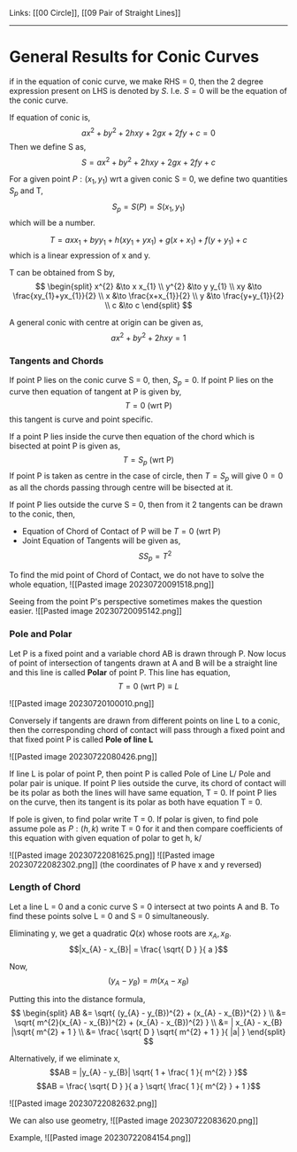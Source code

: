 Links: [[00  Circle]], [[09 Pair of Straight Lines]]
___
# General Results for Conic Curves
if in the equation of conic curve, we make RHS = 0, then the 2 degree expression present on LHS is denoted by $S$. I.e. $S = 0$ will be the equation of the conic curve. 

If equation of conic is,
$$ax^{2} + by^{2} + 2hxy + 2gx + 2fy + c = 0$$
Then we define S as,
$$S = ax^{2} + by^{2} + 2hxy + 2gx + 2fy + c$$

For a given point $P:(x_{1},y_{1})$ wrt a given conic S = 0, we define two quantities $S_{p}$ and T,
$$S_{p} = S(P) = S(x_{1},y_{1})$$
which will be a number. 

$$T = axx_{1} + b yy_{1} + h(xy_{1} + yx_{1}) + g(x + x_{1}) + f(y + y_{1}) + c$$
which is a linear expression of x and y. 

T can be obtained from S by,
$$
\begin{split}
x^{2} &\to x x_{1} \\
y^{2} &\to y y_{1} \\
xy &\to \frac{xy_{1}+yx_{1}}{2} \\
x &\to \frac{x+x_{1}}{2} \\
y &\to \frac{y+y_{1}}{2} \\
c &\to c
\end{split}
$$

A general conic with centre at origin can be given as,
$$ax^{2} + by^{2} + 2hxy = 1$$

### Tangents and Chords

If point P lies on the conic curve S = 0, then, $S_{p} = 0$. 
If point P lies on the curve then equation of tangent at P is given by,
$$T = 0\ (\text{wrt P})$$
this tangent is curve and point specific. 

If a point P lies inside the curve then equation of the chord which is bisected at point P is given as,
$$T = S_{p} \ (\text{wrt P})$$
If point P is taken as centre in the case of circle, then $T = S_{p}$ will give $0 =0$ as all the chords passing through centre will be bisected at it. 


If point P lies outside the curve S = 0, then from it 2 tangents can be drawn to the conic, then,
- Equation of Chord of Contact of P will be $T = 0\ (\text{wrt P})$
- Joint Equation of Tangents will be given as,
$$SS_{p} = T^{2}$$

To find the mid point of Chord of Contact, we do not have to solve the whole equation,
![[Pasted image 20230720091518.png]]

Seeing from the point P's perspective sometimes makes the question easier. 
![[Pasted image 20230720095142.png]]

### Pole and Polar

Let P is a fixed point and a variable chord AB is drawn through P. Now locus of point of intersection of tangents drawn at A and B will be a straight line and this line is called **Polar** of point P. 
This line has equation,
$$T = 0\ (\text{wrt P}) \equiv L$$

![[Pasted image 20230720100010.png]]

Conversely if tangents are drawn from different points on line L to a conic, then the corresponding chord of contact will pass through a fixed point and that fixed point P is called **Pole of line L**

![[Pasted image 20230722080426.png]]

If line L is polar of point P, then point P is called Pole of Line L/
Pole and polar pair is unique. 
If point P lies outside the curve, its chord of contact will be its polar as both the lines will have same equation, T = 0. 
If point P lies on the curve, then its tangent is its polar as both have equation T = 0.

If pole is given, to find polar write T = 0. 
If polar is given, to find pole assume pole as $P:(h, k)$ write T = 0 for it and then compare coefficients of this equation with given equation of polar to get h, k/ 

![[Pasted image 20230722081625.png]]
![[Pasted image 20230722082302.png]]
(the coordinates of P have x and y reversed)

### Length of Chord 
Let a line L = 0 and a conic curve S = 0 intersect at two points A and B. To find these points solve L = 0 and S = 0 simultaneously. 

Eliminating y, we get a quadratic $Q(x)$ whose roots are $x_{A}, x_{B}$. 
$$|x_{A} - x_{B}| = \frac{ \sqrt{ D } }{ a }$$

Now, 
$$(y_{A} - y_{B}) = m (x_{A} - x_{B})$$

Putting this into the distance formula,
$$
\begin{split}
AB &= \sqrt{ (y_{A} - y_{B})^{2} + (x_{A} - x_{B})^{2} } \\ &= \sqrt{ m^{2}(x_{A} - x_{B})^{2} + (x_{A} - x_{B})^{2} } \\
&= | x_{A} - x_{B} |\sqrt{ m^{2} + 1 } \\
&= \frac{ \sqrt{ D } \sqrt{ m^{2} + 1 } }{ |a| }
\end{split}
$$

Alternatively, if we eliminate x, 
$$AB = |y_{A} - y_{B}| \sqrt{ 1 + \frac{ 1 }{ m^{2} } }$$
$$AB = \frac{ \sqrt{ D } }{ a } \sqrt{ \frac{ 1 }{ m^{2} } + 1 }$$

![[Pasted image 20230722082632.png]]

We can also use geometry, 
![[Pasted image 20230722083620.png]]

Example,
![[Pasted image 20230722084154.png]]